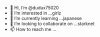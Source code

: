 - 👋 Hi, I’m @dudux75020
- 👀 I’m interested in ...girlz
- 🌱 I’m currently learning ...japanese
- 💞️ I’m looking to collaborate on ...starknet
- 📫 How to reach me ...

<!---
dudux75020/dudux75020 is a ✨ special ✨ repository because its `README.md` (this file) appears on your GitHub profile.
You can click the Preview link to take a look at your changes.
--->
